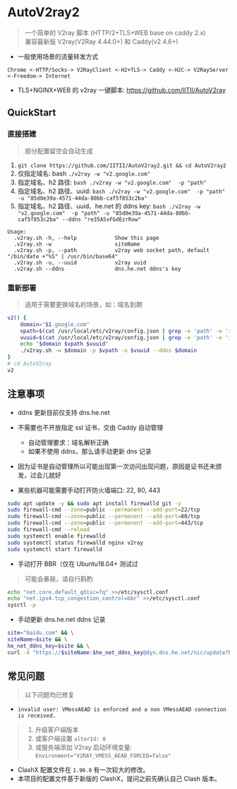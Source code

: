 # AutoV2ray2

> 一个简单的 V2ray 脚本 (HTTP/2+TLS+WEB base on caddy 2.x)  
> 兼容最新版 V2ray(V2Ray 4.44.0+) 和 Caddy(v2.4.6+)  
> 

* 一般使用场景的流量转发方式
```
Chrome <-HTTP/Socks-> V2RayClient <-H2+TLS-> Caddy <-H2C-> V2RayServer <-Freedom-> Internet
```

* TLS+NGINX+WEB 的 v2ray 一键脚本: https://github.com/IITII/AutoV2ray

## QuickStart

### 直接搭建

> 部分配置留空会自动生成
>

1. `git clone https://github.com/IITII/AutoV2ray2.git && cd AutoV2ray2`
2. 仅指定域名: bash `./v2ray -w "v2.google.com"`
2. 指定域名、h2 路径: `bash ./v2ray -w "v2.google.com"  -p "path"`
2. 指定域名、h2 路径、uuid: `bash ./v2ray -w "v2.google.com"  -p "path" -u "85d0e39a-4571-44da-80bb-caf5f853c2ba" `
2. 指定域名、h2 路径、uuid、he.net 的 ddns key: `bash ./v2ray -w "v2.google.com"  -p "path" -u "85d0e39a-4571-44da-80bb-caf5f853c2ba" --ddns "re35A5xFGdEzrRow"`

```
Usage:
  .v2ray.sh -h, --help            Show this page
  .v2ray.sh -w                    siteName
  .v2ray.sh -p, --path            v2ray web socket path, default "/bin/date +"%S" | /usr/bin/base64"
  .v2ray.sh -u, --uuid            v2ray uuid
  .v2ray.sh --ddns                dns.he.net ddns's key
```

### 重新部署

> 适用于需要更换域名的场景，如：域名到期
>

```bash
v2() {
    domain="$1.google.com"
    vpath=$(cat /usr/local/etc/v2ray/config.json | grep -e 'path' -e 'id' | awk -v FS='"' '{print $4}' | grep '/' | sed 's/\///g')
    vuuid=$(cat /usr/local/etc/v2ray/config.json | grep -e 'path' -e 'id' | awk -v FS='"' '{print $4}' | grep '/' -v)
    echo "$domain $vpath $vuuid"
    ./v2ray.sh -w $domain -p $vpath -u $vuuid --ddns $domain
}
# cd AutoV2ray
v2
```

## 注意事项

* ddns 更新目前仅支持 dns.he.net
* 不需要也不开放指定 ssl 证书，交由 Caddy 自动管理
  * 自动管理要求：域名解析正确
  * 如果不使用 ddns，那么请手动更新 dns 记录
* 因为证书是自动管理所以可能出现第一次访问出现问题，原因是证书还未颁发，过会儿就好

* 某些机器可能需要手动打开防火墙端口: 22, 80, 443

```bash
sudo apt update -y && sudo apt install firewalld git -y
sudo firewall-cmd --zone=public --permanent --add-port=22/tcp
sudo firewall-cmd --zone=public --permanent --add-port=80/tcp
sudo firewall-cmd --zone=public --permanent --add-port=443/tcp
sudo firewall-cmd --reload
sudo systemctl enable firewalld
sudo systemctl status firewalld nginx v2ray
sudo systemctl start firewalld
```

* 手动打开 BBR（仅在 Ubuntu18.04+ 测试过
> 可能会暴毙，请自行斟酌  

```bash
echo "net.core.default_qdisc=fq" >>/etc/sysctl.conf
echo "net.ipv4.tcp_congestion_control=bbr" >>/etc/sysctl.conf
sysctl -p
```
* 手动更新 dns.he.net ddns 记录

```bash
site="baidu.com" && \
siteName=$site && \
he_net_ddns_key=$site && \
curl -4 "https://$siteName:$he_net_ddns_key@dyn.dns.he.net/nic/update?hostname=$siteName"
```

## 常见问题
> 以下问题均已修复  

* `invalid user: VMessAEAD is enforced and a non VMessAEAD connection is received.`
> 1. 升级客户端版本
> 2. 或客户端设置 `alterId: 0`   
> 3. 或服务端添加 V2ray 启动环境变量:  `Environment="V2RAY_VMESS_AEAD_FORCED=false"`   
>

* ClashX 配置文件在 `1.90.0` 有一次较大的修改。
* 本项目的配置文件基于新版的 ClashX，提问之前先确认自己 Clash 版本。

